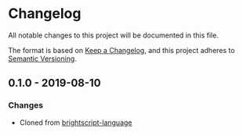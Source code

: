 # Changelog
All notable changes to this project will be documented in this file.

The format is based on [Keep a Changelog](https://keepachangelog.com/en/1.0.0/),
and this project adheres to [Semantic Versioning](https://semver.org/spec/v2.0.0.html).



## 0.1.0 - 2019-08-10
### Changes
 - Cloned from [brightscript-language](https://github.com/twitchbronbron/brightscript-language)



[0.1.0]:  https://github.com/TwitchBronBron/brightscript-language/compare/v0.1.0...v0.1.0
